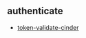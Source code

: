 
## authenticate
- [token-validate-cinder](https://godleon.github.io/osp_test_results/0.2.75/authenticate/token-validate-cinder.html)

